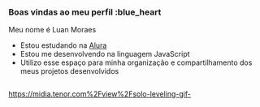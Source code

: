 ### Boas vindas ao meu perfil :blue_heart

Meu nome é Luan Moraes

- Estou estudando na [Alura](https://www.alura.com.br)
- Estou me desenvolvendo na linguagem JavaScript
- Utilizo esse espaço para minha organização e compartilhamento dos meus projetos desenvolvidos

![]()

https://midia.tenor.com%2Fview%2Fsolo-leveling-gif-
